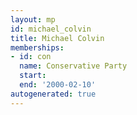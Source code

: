 ```yaml
---
layout: mp
id: michael_colvin
title: Michael Colvin
memberships:
- id: con
  name: Conservative Party
  start: 
  end: '2000-02-10'
autogenerated: true
---
```

